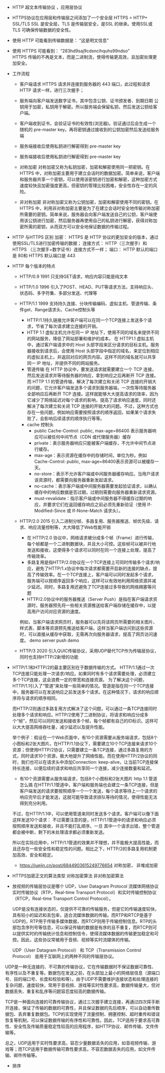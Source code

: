- HTTP 超文本传输协议 ，应用层协议
- HTTPS协议在应用层和传输层之间添加了一个安全层
    HTTPS = HTTP+ SSL/TLS
    SSL 是安全层，TLS 是传输层安全，是SSL 的继承。使用SSL或TLS 可确保传输数据的安全性。
- 使用 HTTP 可能看到传输数据是： “这是明文信息”
- 使用 HTTPS 可能看到： “283hd9saj9cdsncihquhs99ndso”  
HTTPS 传输的不再是文本，而是二进制流，使得传输更高效，且加密处理更加安全。

- 工作流程
    - 客户端请求 HTTPS 请求并连接到服务器的 443 端口，此过程和请求 HTTP 请求一样，进行三次握手；
    - 服务端向客户端发送数字证书，其中包含公钥、证书颁发者、到期日期 
        公钥用于加密，私钥用于解密。所以服务端会保留私钥，然后发送公钥给客户端。
    - 客户端收到证书，会验证证书的有效性(浏览器)。验证通过后会生成一个随机的 pre-master key。再将密钥通过接收到的公钥加密然后发送给服务端
    - 服务端接收后使用私钥进行解密得到 pre-master key
    - 服务端接收后使用私钥进行解密得到 pre-master key

    - 对称加密
        对称加密又称为私钥加密，加密和解密使用同一把密钥。在 HTTPS 中，对称加密主要用于建立会话时的数据加密。简单来说，客户端和服务器共享一个密钥，可以使用该密钥进行加密和解密，这种加密方式速度较快且加密强度更高，但密钥的管理比较困难，安全性存在一定的风险。
    - 非对称加密
        非对称加密又称为公钥加密，加密和解密使用不同的密钥。在 HTTPS 中，利用非对称加密主要是为了在建立会话时安全地传输对称加密所需要的密钥。简单来说，服务器会向客户端发送自己的公钥，客户端使用该公钥进行加密，然后服务器再使用自己的私钥进行解密，获得对称加密所需的密钥，从而双方可以安全地保证数据的传输过程。
    
- HTTP 与HTTPS 区别
    加密： HTTPS 是 HTTP 协议的更加安全的版本，通过使用SSL/TLS进行加密传输的数据；
    连接方式： HTTP（三次握手）和 HTTPS （三次握手+数字证书）连接方式不一样；
    端口： HTTP 默认的端口是 80和 HTTPS 默认端口是 443

- HTTP 每个版本的特点
    - HTTP/0.9	1991	只支持GET请求，响应内容只能是纯文本
    - HTTP/1.0	1996	引入了POST、HEAD、PUT等请求方法，支持响应头、状态码、多字符集、多部分发送、代理等
    - HTTP/1.1	1999	支持持久连接、分块传输编码、虚拟主机、管道传输、条件get、Range请求头、Cache控制头等
        - HTTP/1.1持久链接允许客户端可以在同一个TCP连接上发送多个请求，节省了每次请求建立连接的开销。
        - HTTP 1.1 虚拟主机允许在同一 IP 地址下，使用不同的域名来提供不同的网站服务，降低了网站部署和维护的成本。
            在 HTTP1.1 虚拟主机中，通过客户端请求中的 Host 头部字段来区分请求的目标主机。服务器接收到请求后，会使用 Host 头部字段中指定的域名，来定位到相应的虚拟主机上，并返回对应的网页内容。这样不同的域名就可以共享同一 IP 地址，并提供不同的网站服务。
        - 管道传输
            在 HTTP 协议中，要发送请求就需要建立一个 TCP 连接，然后发送请求并等待服务器的响应，拿到响应之后再断开 TCP 连接。而 HTTP 1.1 的管道传输，解决了每次建立和关闭 TCP 连接的开销大的问题，它允许客户端发送多个请求到服务器端，一次性等待服务器全部响应后再断开 TCP 连接。这样就能够大大提高请求的效率，因为它减少了网络延迟对每个请求的影响，提高了请求响应速度，同时还解决了每次建立和关闭 TCP 连接的开销大的问题。不过，这种方式也存在一些问题，例如响应需要按照请求的顺序返回，如果某个请求失败了，会影响后续请求的顺序执行等等。
        - cache 控制头
            - public
                Cache-Control: public, max-age=86400
                表示服务器响应可以被任何中间节点（CDN 或代理服务器）缓存
            - private：表示服务器响应只能被客户端缓存，不允许中间节点进行缓存。
            - max-age：表示资源在缓存中的存储时间，单位为秒。例如Cache-Control: public, max-age=86400表示资源可以被缓存一天。
            - no-store：表示不允许客户端或中间服务器缓存响应。当用户请求该资源时，都需要向服务器重新发起请求。
            - no-cache：表示客户端或中间服务器需要发起验证请求，以确认缓存中的响应数据是否过期，过期则需要向服务器重新请求资源。
            - must-revalidate：指示客户端或中间服务器不得缓存过期的响应，并要求它们在返回缓存响应之前必须先重新验证（使用 If-Modified-Since 或 If-None-Match 请求头）。

    - HTTP/2.0	2015	引入二进制分帧、多路复用、服务器推送、帧优先级、请求、响应流量控制等，大大降低了Web性能开销
        - 在 HTTP/2.0 协议中，网络请求被分成多个帧（Frame）进行传输，每个帧都是一个二进制数据块，并且大小可控。这些帧可以被并行地发送和接收，这使得多个请求可以同时在同一个连接上处理，提高了传输效率。
        - 多路复用是指HTTP/2.0协议在一个TCP连接上可同时传输多个请求/响应，避免了HTTP/1.x协议中每次请求都需要开启新的连接的缺点，提高了传输效率。在一个TCP连接上，客户端可以同时发起多个请求，服务端可以按顺序返回多个响应，这样可以有效地利用网络资源并减少延迟。同时，多路复用还避免了TCP连接过多导致的网络拥塞等问题
        - HTTP/2.0协议中的服务器推送（Server Push）是指在客户端请求资源时，服务器预先将一些相关资源推送给客户端存储在缓存中，以提高用户访问对应资源的速度。

        例如，当客户端请求网页时，服务器可以先将该网页所需要的相关图片、样式表、脚本等资源预先推送给客户端，这样当客户端访问到这些资源时，可以直接从缓存中获取，无需再次向服务器请求，提高了网页访问速度。
            demo   server push demo
    - HTTP/3	2020	引入QUIC传输协议，采用UDP替代TCP作为传输层协议，同时也支持HTTP/2新增的功能

- HTTP/1.1和HTTP/2的最主要区别在于数据传输的方式。
    HTTP/1.1通过一次TCP连接只能处理一次请求/响应。如果同时有多个请求需要处理，必须建立多个TCP连接，这会浪费一定的带宽和连接资源。
    为了解决这个问题，HTTP/1.1引入了“管道”来处理一些简单的情况。管道是指在同一个TCP连接中，服务器可以在发送响应之前发送多个请求。在这种情况下，请求的响应顺序将与请求的顺序相同。

    而HTTP/2则通过多路复用方式解决了这个问题，可以通过一条TCP连接同时处理多个请求和响应。HTTP/2使用了二进制协议，将请求和响应分成多个“帧”，然后可以同时发送和接收多个帧，每个帧都有自己的ID标识。这样可以大大提高网络吞吐量，减少延迟以及提升性能。

    举个例子：假设在一个Web页面中，有10个资源需要从服务端请求，包括8个小图标和2张大图片。在HTTP/1.1协议下，需要建立10个TCP连接来请求10个资源；但使用HTTP/2协议，只需要建立一条TCP连接，通过多路复用的方式，同时请求10个资源，极大地提升了网络性能。而在使用HTTP/2协议的同时，我们也可以在请求头中添加Connection: keep-alive，让当前TCP连接保持长连接，以便后续的请求和响应共享同一个连接，减少连接数量和延迟。

    - 有10个资源需要从服务端请求，包括8个小图标和2张大图片 http 1.1 管道怎么搞
    在HTTP/1.1管道中，客户端和服务端也会建立一条TCP连接，但是客户端发送的请求要按照顺序一个一个发送，每个请求等待上一个请求的响应完毕后才能发送，这就可能导致请求排队等待的情况，使得性能无法得到充分利用。

    不过，在HTTP/1.1中，可以使用管道来同时发送多个请求。客户端可以像下面这样发送10个请求：
    不过需要注意的是，HTTP/1.1管道中的请求和响应必须按照顺序发送和接收，并且不能打乱顺序。一旦
    其中一个请求出错，整个管道都会被中断，剩下的未处理请求都必须重新发送。

    所以在实际应用中，HTTP/1.1管道的效果并不理想，并不能极大提高性能，而且还存在一些安全性和稳定性的问题。相比之下，HTTP/2的多路复用机制更加高效、安全和稳定。

    - https://juejin.cn/post/6844903615249776654    对称加密， 非堆成加密

- HTTPS加密正文的算法类型
    对称加密算法
    非对称加密算法


- 放视频的传输层协议是哪个
    UDP，User Datagram Protocol  流媒体网络协议
    实时传输协议（RTP，Real-time Transport Protocol）和实时传输控制协议（RTCP，Real-time Transport Control Protocol）。

    UDP是没有连接状态的，仅提供不可靠的传输服务，但是它的传输速度较快，具有较小的延迟和丢包率，适合流媒体数据的传输。而RTP和RTCP是基于UDP的，RTP用于传输多媒体数据，而RTCP则用于传输控制信息。RTP的头部包含序列号等信息，可以保证传输的数据是有序的且不重复，而RTCP则可以提供实时的传输统计信息和控制信令，使得流媒体数据的传输更加稳定和可控。因此，这些协议常被用于音频、视频等实时流媒体的传输。

    UDP（User Datagram Protocol） 和 TCP（Transmission Control Protocol） 是用于互联网上的两种不同的传输层协议。

UDP是一种无连接的、不可靠的传输协议，它在传输数据时不保证数据可靠性、有序性以及不重复等。数据包在发送之前，在头部加上最小的网络层信息（源端口号、目的端口号、长度和校验和等）。由于UDP不需要维护连接状态和处理连接的复杂问题，速度较快，常用于音视频、游戏等实时性要求高，数据传输量大，但对数据丢失、重复和乱序等问题容忍度较高的数据传输。

TCP是一种面向连接的可靠传输协议，通过三次握手建立连接，再通过四次挥手断开连接，保证了传输的数据的可靠性，并且保证数据的先后顺序，可以自动重传数据包、丢弃重复数据包。TCP的实现使用了流量控制、拥塞控制、超时重传和错误恢复等机制，可以保证数据传输的有序性和可靠性。因此，TCP适用于要求高可靠性、安全性及传输质量稳定性较高的应用程序，如HTTP协议、邮件传输、文件传输等。

总之，UDP适用于实时性要求高，容忍少量数据丢失的应用，如音视频传输、游戏等；而TCP适用于数据传输可靠性要求高，不容忍数据丢失的应用，如文件传输、邮件传输等。

- 排序
    